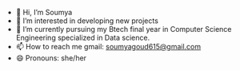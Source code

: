 - 👋 Hi, I’m Soumya 
- 👀 I’m interested in developing new projects
- 🌱 I’m currently pursuing my Btech final year in Computer Science Engineering specialized in Data science.
- 📫 How to reach me gmail: soumyagoud615@gmail.com
- 😄 Pronouns: she/her

<!---
soumya6702/soumya6702 is a ✨ special ✨ repository because its `README.md` (this file) appears on your GitHub profile.
You can click the Preview link to take a look at your changes.
--->
